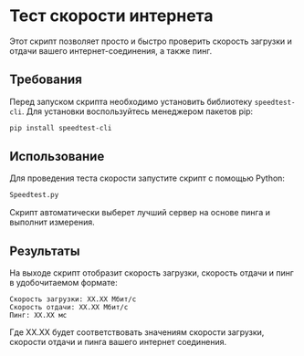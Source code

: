 # Тест скорости интернета

Этот скрипт позволяет просто и быстро проверить скорость загрузки и отдачи вашего интернет-соединения, а также пинг.

## Требования

Перед запуском скрипта необходимо установить библиотеку `speedtest-cli`. Для установки воспользуйтесь менеджером пакетов pip:

```bash
pip install speedtest-cli
```

## Использование

Для проведения теста скорости запустите скрипт с помощью Python:

```bash
Speedtest.py
```

Скрипт автоматически выберет лучший сервер на основе пинга и выполнит измерения.

## Результаты

На выходе скрипт отобразит скорость загрузки, скорость отдачи и пинг в удобочитаемом формате:

```
Скорость загрузки: XX.XX Мбит/с
Скорость отдачи: XX.XX Мбит/с
Пинг: XX.XX мс
```

Где XX.XX будет соответствовать значениям скорости загрузки, скорости отдачи и пинга вашего интернет соединения.